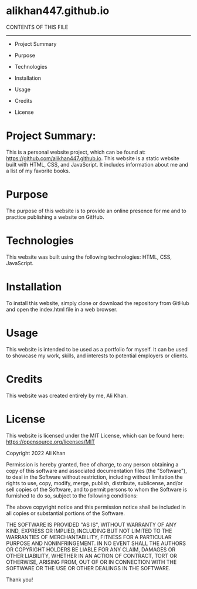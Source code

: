 # alikhan447.github.io


CONTENTS OF THIS FILE

--------------------------

* Project Summary 

* Purpose 

* Technologies 

* Installation 

* Usage 

* Credits 

* License



# Project Summary:

This is a personal website project, which can be found at: https://github.com/alikhan447.github.io. This website is a static website built with HTML, CSS, and JavaScript. It includes information about me and a list of my favorite books. 



# Purpose

The purpose of this website is to provide an online presence for me and to practice publishing a website on GitHub. 



# Technologies 

This website was built using the following technologies: HTML, CSS, 
JavaScript. 

# Installation 
To install this website, simply clone or download the repository from GitHub and open the index.html file in a web browser. 



# Usage 

This website is intended to be used as a portfolio for myself. It can be used to showcase my work, skills, and interests to potential employers or clients. 



# Credits 

This website was created entirely by me, Ali Khan. 



# License 

This website is licensed under the MIT License, which can be found here: https://opensource.org/licenses/MIT 



Copyright 2022 Ali Khan


Permission is hereby granted, free of charge, to any person obtaining a copy of this software and associated documentation files (the "Software"), to deal in the Software without restriction, including without limitation the rights to use, copy, modify, merge, publish, distribute, sublicense, and/or sell copies of the Software, and to permit persons to whom the Software is furnished to do so, subject to the following conditions:


The above copyright notice and this permission notice shall be included in all copies or substantial portions of the Software.


THE SOFTWARE IS PROVIDED "AS IS", WITHOUT WARRANTY OF ANY KIND, EXPRESS OR IMPLIED, INCLUDING BUT NOT LIMITED TO THE WARRANTIES OF MERCHANTABILITY, FITNESS FOR A PARTICULAR PURPOSE AND NONINFRINGEMENT. IN NO EVENT SHALL THE AUTHORS OR COPYRIGHT HOLDERS BE LIABLE FOR ANY CLAIM, DAMAGES OR OTHER LIABILITY, WHETHER IN AN ACTION OF CONTRACT, TORT OR OTHERWISE, ARISING FROM, OUT OF OR IN CONNECTION WITH THE SOFTWARE OR THE USE OR OTHER DEALINGS IN THE SOFTWARE.


Thank you!
 
